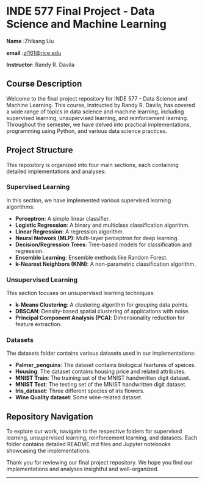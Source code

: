 # INDE 577 Final Project - Data Science and Machine Learning

**Name** :Zhikang Liu

**email** :zl161@rice.edu

**Instructor**: Randy R. Davila

## Course Description

Welcome to the final project repository for INDE 577 - Data Science and Machine Learning. This course, instructed by Randy R. Davila, has covered a wide range of topics in data science and machine learning, including supervised learning, unsupervised learning, and reinforcement learning. Throughout the semester, we have delved into practical implementations, programming using Python, and various data science practices.

## Project Structure

This repository is organized into four main sections, each containing detailed implementations and analyses:

### Supervised Learning

In this section, we have implemented various supervised learning algorithms:

- **Perceptron**: A simple linear classifier.
- **Logistic Regression**: A binary and multiclass classification algorithm.
- **Linear Regression**: A regression algorithm.
- **Neural Network (MLP)**: Multi-layer perceptron for deep learning.
- **Decision/Regression Trees**: Tree-based models for classification and regression.
- **Ensemble Learning**: Ensemble methods like Random Forest.
- **k-Nearest Neighbors (KNN)**: A non-parametric classification algorithm.

### Unsupervised Learning

This section focuses on unsupervised learning techniques:

- **k-Means Clustering**: A clustering algorithm for grouping data points.
- **DBSCAN**: Density-based spatial clustering of applications with noise.
- **Principal Component Analysis (PCA)**: Dimensionality reduction for feature extraction.

### Datasets

The datasets folder contains various datasets used in our implementations:

- **Palmer_penguins**: The dataset contains biological feartures of speices.
- **Housing**: The dataset contains housing price and related attributes.
- **MNIST Train**: The training set of the MNIST handwritten digit dataset.
- **MNIST Test**: The testing set of the MNIST handwritten digit dataset.
- **Iris_dataset**: Three different species of iris flowers.
- **Wine Quality dataset**: Some wine-related dataset.

## Repository Navigation

To explore our work, navigate to the respective folders for supervised learning, unsupervised learning, reinforcement learning, and datasets. Each folder contains detailed README.md files and Jupyter notebooks showcasing the implementations.

Thank you for reviewing our final project repository. We hope you find our implementations and analyses insightful and well-organized.

---







 
 
